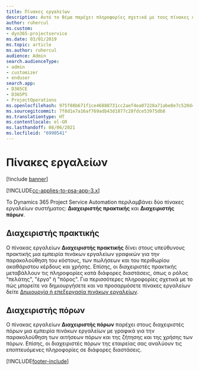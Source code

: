 ```yaml
---
title: Πίνακες εργαλείων
description: Αυτό το θέμα παρέχει πληροφορίες σχετικά με τους πίνακες εργαλείων αναφοράς που περιλαμβάνονται στο Dynamics 365 Project Service Automation.
author: ruhercul
ms.custom:
- dyn365-projectservice
ms.date: 03/01/2019
ms.topic: article
ms.author: ruhercul
audience: Admin
search.audienceType:
- admin
- customizer
- enduser
search.app:
- D365CE
- D365PS
- ProjectOperations
ms.openlocfilehash: 975f88b671f1ce46888731cc2aef4ea07228a71abe8e7c520d4c4a6e7be3b537
ms.sourcegitcommit: 7f8d1e7a16af769adb43d1877c28fdce53975db8
ms.translationtype: HT
ms.contentlocale: el-GR
ms.lasthandoff: 08/06/2021
ms.locfileid: "6990541"
---
```

# <a name="dashboards"></a>Πίνακες εργαλείων

[!include [banner](../includes/psa-now-project-operations.md)]

[!INCLUDE[cc-applies-to-psa-app-3.x](../includes/cc-applies-to-psa-app-3x.md)]

Το Dynamics 365 Project Service Automation περιλαμβάνει δύο πίνακες εργαλείων συστήματος: **Διαχειριστής πρακτικής** και **Διαχειριστής πόρων**.

## <a name="practice-manager"></a>Διαχειριστής πρακτικής 

Ο πίνακας εργαλείων **Διαχειριστής πρακτικής** δίνει στους υπεύθυνους πρακτικής μια εμπειρία πινάκων εργαλείων γραφικών για την παρακολούθηση του κόστους, των πωλήσεων και του περιθωρίου ακαθάριστου κέρδους και χρήσης. Επίσης, οι διαχειριστές πρακτικής μεταβάλλουν τις πληροφορίες κατά διάφορες διαστάσεις, όπως ο ρόλος "πελάτης", "έργο" ή "πόρος". Για περισσότερες πληροφορίες σχετικά με το πώς μπορείτε να δημιουργήσετε και να προσαρμόσετε πίνακες εργαλείων δείτε [Δημιουργία ή επεξεργασία πινάκων εργαλείων](/dynamics365/customerengagement/on-premises/customize/create-edit-dashboards).

## <a name="resource-manager"></a>Διαχειριστής πόρων 

Ο πίνακας εργαλείων **Διαχειριστής πόρων** παρέχει στους διαχειριστές πόρων μια εμπειρία πινάκων εργαλείων με γραφικά για την παρακολούθηση των αιτήσεων πόρων και της ζήτησης και της χρήσης των πόρων. Επίσης, οι διαχειριστές πόρων της εταιρείας σας αναλύουν τις εποπτευόμενες πληροφορίες σε διάφορες διαστάσεις.


[!INCLUDE[footer-include](../includes/footer-banner.md)]